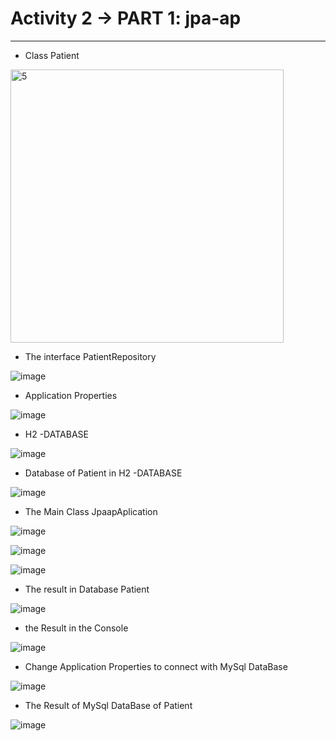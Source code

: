 # Activity 2 -> PART 1: jpa-ap 

---------------------------

+ Class Patient 

<img width="437" alt="5" src="https://user-images.githubusercontent.com/123452386/232615844-af5b4662-e199-4ef9-8ce8-7493af213c04.PNG">

+ The interface PatientRepository 

![image](https://user-images.githubusercontent.com/123452386/232616221-3233f1de-093e-4751-810b-b4936f45c886.png)

+ Application Properties

![image](https://user-images.githubusercontent.com/123452386/232616695-f42f6b91-5369-4cfb-ad73-5ad3b9a59e30.png)

+ H2 -DATABASE

![image](https://user-images.githubusercontent.com/123452386/232616928-bde640d8-558e-4023-ae4a-1d76629da52c.png)

+ Database of Patient in H2 -DATABASE

![image](https://user-images.githubusercontent.com/123452386/232617300-13078752-70bc-4ec5-9ad1-69f54f13bf6f.png)

+ The Main Class JpaapAplication 

![image](https://user-images.githubusercontent.com/123452386/232617692-8e21c884-70eb-4968-af37-7c11f456ae34.png)


![image](https://user-images.githubusercontent.com/123452386/232617777-e4905cc6-31ef-440e-815b-6150aa1c8154.png)


![image](https://user-images.githubusercontent.com/123452386/232617924-012770a5-11d0-426a-a1a1-13e00eddec4f.png)
 
 
 + The result in Database Patient

![image](https://user-images.githubusercontent.com/123452386/232618272-f35bcde6-1158-4d7a-a4be-48de3ee4013c.png)

+ the Result in the Console 

![image](https://user-images.githubusercontent.com/123452386/232618458-9c47dad8-64da-42eb-a781-b9eca19a41a1.png)

+ Change Application Properties to connect with MySql DataBase 

![image](https://user-images.githubusercontent.com/123452386/232618722-2d7b650c-c24b-48c0-8e70-cf560e5035e7.png)
 
 + The Result of MySql DataBase of Patient 

![image](https://user-images.githubusercontent.com/123452386/232619016-9f3a131d-2df6-4d35-ab98-880071462173.png)





